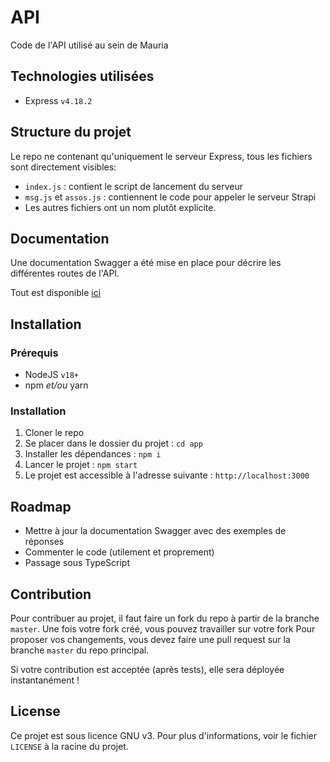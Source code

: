 # API 
Code de l'API utilisé au sein de Mauria

## Technologies utilisées

- Express `v4.18.2`

## Structure du projet

Le repo ne contenant qu'uniquement le serveur Express, tous les fichiers sont directement visibles:
- `index.js` : contient le script de lancement du serveur
- `msg.js` et `assos.js` : contiennent le code pour appeler le serveur Strapi
- Les autres fichiers ont un nom plutôt explicite.

## Documentation

Une documentation Swagger a été mise en place pour décrire les différentes routes de l'API.

Tout est disponible [ici](https://mauriaapi.fly.dev/api-docs/)

## Installation

### Prérequis

- NodeJS `v18+`
- npm *et/ou* yarn

### Installation

1. Cloner le repo
2. Se placer dans le dossier du projet : `cd app`
3. Installer les dépendances : `npm i`
4. Lancer le projet : `npm start`
5. Le projet est accessible à l'adresse suivante : `http://localhost:3000`



## Roadmap
- Mettre à jour la documentation Swagger avec des exemples de réponses
- Commenter le code (utilement et proprement)
- Passage sous TypeScript


## Contribution

Pour contribuer au projet, il faut faire un fork du repo à partir de la branche `master`.
Une fois votre fork créé, vous pouvez travailler sur votre fork
Pour proposer vos changements, vous devez faire une pull request sur la branche `master` du repo principal.

Si votre contribution est acceptée (après tests), elle sera déployée instantanément !

## License
Ce projet est sous licence GNU v3. Pour plus d'informations, voir le fichier `LICENSE` à la racine du projet.
